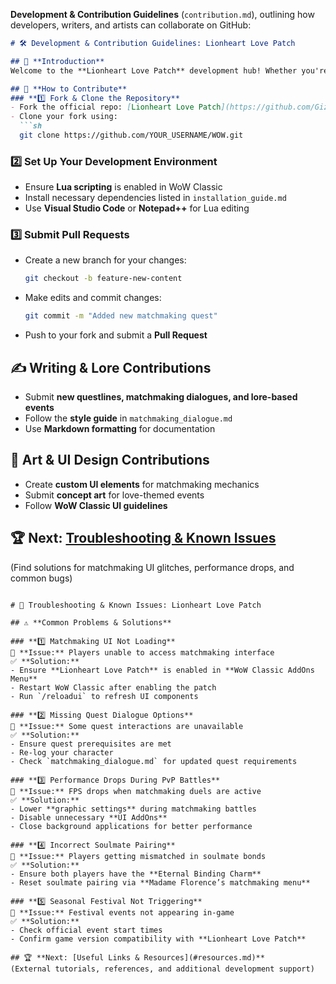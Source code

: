 **Development & Contribution Guidelines** (`contribution.md`), outlining how developers, writers, and artists can collaborate on GitHub:

```md
# 🛠️ Development & Contribution Guidelines: Lionheart Love Patch  

## 🌟 **Introduction**  
Welcome to the **Lionheart Love Patch** development hub! Whether you're a **coder, writer, artist, or tester**, your contributions help shape this unique matchmaking experience in WoW Classic.  

## 🔧 **How to Contribute**  
### **1️⃣ Fork & Clone the Repository**  
- Fork the official repo: [Lionheart Love Patch](https://github.com/GizzZmo/WOW)  
- Clone your fork using:  
  ```sh
  git clone https://github.com/YOUR_USERNAME/WOW.git
  ```

### **2️⃣ Set Up Your Development Environment**  
- Ensure **Lua scripting** is enabled in WoW Classic  
- Install necessary dependencies listed in `installation_guide.md`  
- Use **Visual Studio Code** or **Notepad++** for Lua editing  

### **3️⃣ Submit Pull Requests**  
- Create a new branch for your changes:  
  ```sh
  git checkout -b feature-new-content
  ```
- Make edits and commit changes:  
  ```sh
  git commit -m "Added new matchmaking quest"
  ```
- Push to your fork and submit a **Pull Request**  

## ✍️ **Writing & Lore Contributions**  
- Submit **new questlines, matchmaking dialogues, and lore-based events**  
- Follow the **style guide** in `matchmaking_dialogue.md`  
- Use **Markdown formatting** for documentation  

## 🎨 **Art & UI Design Contributions**  
- Create **custom UI elements** for matchmaking mechanics  
- Submit **concept art** for love-themed events  
- Follow **WoW Classic UI guidelines**  

## 🏆 **Next: [Troubleshooting & Known Issues](#troubleshooting.md)**  
(Find solutions for matchmaking UI glitches, performance drops, and common bugs)  
```

# 🔧 Troubleshooting & Known Issues: Lionheart Love Patch  

## ⚠️ **Common Problems & Solutions**  

### **1️⃣ Matchmaking UI Not Loading**  
🔹 **Issue:** Players unable to access matchmaking interface  
✅ **Solution:**  
- Ensure **Lionheart Love Patch** is enabled in **WoW Classic AddOns Menu**  
- Restart WoW Classic after enabling the patch  
- Run `/reloadui` to refresh UI components  

### **2️⃣ Missing Quest Dialogue Options**  
🔹 **Issue:** Some quest interactions are unavailable  
✅ **Solution:**  
- Ensure quest prerequisites are met  
- Re-log your character  
- Check `matchmaking_dialogue.md` for updated quest requirements  

### **3️⃣ Performance Drops During PvP Battles**  
🔹 **Issue:** FPS drops when matchmaking duels are active  
✅ **Solution:**  
- Lower **graphic settings** during matchmaking battles  
- Disable unnecessary **UI AddOns**  
- Close background applications for better performance  

### **4️⃣ Incorrect Soulmate Pairing**  
🔹 **Issue:** Players getting mismatched in soulmate bonds  
✅ **Solution:**  
- Ensure both players have the **Eternal Binding Charm**  
- Reset soulmate pairing via **Madame Florence’s matchmaking menu**  

### **5️⃣ Seasonal Festival Not Triggering**  
🔹 **Issue:** Festival events not appearing in-game  
✅ **Solution:**  
- Check official event start times  
- Confirm game version compatibility with **Lionheart Love Patch**  

## 🏆 **Next: [Useful Links & Resources](#resources.md)**  
(External tutorials, references, and additional development support)  

